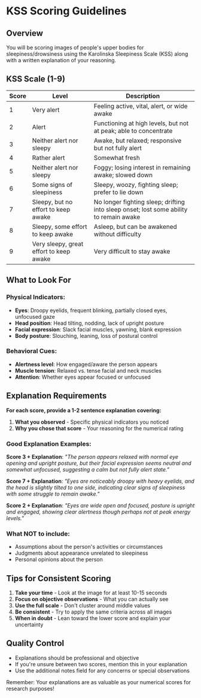 # KSS Scoring Guidelines

## Overview
You will be scoring images of people's upper bodies for sleepiness/drowsiness using the Karolinska Sleepiness Scale (KSS) along with a written explanation of your reasoning.

## KSS Scale (1-9)

| Score | Level | Description |
|-------|-------|-------------|
| 1 | Very alert | Feeling active, vital, alert, or wide awake |
| 2 | Alert | Functioning at high levels, but not at peak; able to concentrate |
| 3 | Neither alert nor sleepy | Awake, but relaxed; responsive but not fully alert |
| 4 | Rather alert | Somewhat fresh |
| 5 | Neither alert nor sleepy | Foggy; losing interest in remaining awake; slowed down |
| 6 | Some signs of sleepiness | Sleepy, woozy, fighting sleep; prefer to lie down |
| 7 | Sleepy, but no effort to keep awake | No longer fighting sleep; drifting into sleep onset; lost some ability to remain awake |
| 8 | Sleepy, some effort to keep awake | Asleep, but can be awakened without difficulty |
| 9 | Very sleepy, great effort to keep awake | Very difficult to stay awake |

## What to Look For

### Physical Indicators:
- **Eyes**: Droopy eyelids, frequent blinking, partially closed eyes, unfocused gaze
- **Head position**: Head tilting, nodding, lack of upright posture
- **Facial expression**: Slack facial muscles, yawning, blank expression
- **Body posture**: Slouching, leaning, loss of postural control

### Behavioral Cues:
- **Alertness level**: How engaged/aware the person appears
- **Muscle tension**: Relaxed vs. tense facial and neck muscles
- **Attention**: Whether eyes appear focused or unfocused

## Explanation Requirements

**For each score, provide a 1-2 sentence explanation covering:**

1. **What you observed** - Specific physical indicators you noticed
2. **Why you chose that score** - Your reasoning for the numerical rating

### Good Explanation Examples:

**Score 3 + Explanation**: *"The person appears relaxed with normal eye opening and upright posture, but their facial expression seems neutral and somewhat unfocused, suggesting a calm but not fully alert state."*

**Score 7 + Explanation**: *"Eyes are noticeably droopy with heavy eyelids, and the head is slightly tilted to one side, indicating clear signs of sleepiness with some struggle to remain awake."*

**Score 2 + Explanation**: *"Eyes are wide open and focused, posture is upright and engaged, showing clear alertness though perhaps not at peak energy levels."*

### What NOT to include:
- Assumptions about the person's activities or circumstances
- Judgments about appearance unrelated to sleepiness
- Personal opinions about the person

## Tips for Consistent Scoring

1. **Take your time** - Look at the image for at least 10-15 seconds
2. **Focus on objective observations** - What you can actually see
3. **Use the full scale** - Don't cluster around middle values
4. **Be consistent** - Try to apply the same criteria across all images
5. **When in doubt** - Lean toward the lower score and explain your uncertainty

## Quality Control

- Explanations should be professional and objective
- If you're unsure between two scores, mention this in your explanation
- Use the additional notes field for any concerns or special observations

Remember: Your explanations are as valuable as your numerical scores for research purposes! 